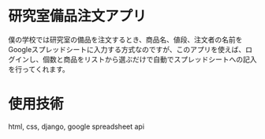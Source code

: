 # 研究室備品注文アプリ
僕の学校では研究室の備品を注文するとき、商品名、値段、注文者の名前をGoogleスプレッドシートに入力する方式なのですが、このアプリを使えば、ログインし、個数と商品をリストから選ぶだけで自動でスプレッドシートへの記入を行ってくれます。
# 使用技術
html, css, django, google spreadsheet api
